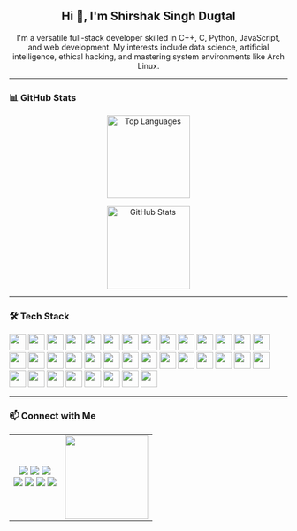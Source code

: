 <h2 align="center">Hi 👋, I'm Shirshak Singh Dugtal</h2>

<p align="center">
  I'm a versatile full-stack developer skilled in C++, C, Python, JavaScript, and web development. My interests include data science, artificial intelligence, ethical hacking, and mastering system environments like Arch Linux.
</p>

---

### 📊 GitHub Stats

<p align="center">
  <img src="https://github-readme-stats.vercel.app/api/top-langs/?username=Sdugtal&layout=compact&langs_count=8&theme=dracula&hide_border=false&exclude_repo=Sdugtal,snake,Sdugtal.github.io&hide=HTML" height="150" alt="Top Languages" />
</p>



<p align="center">
  <img src="https://github-readme-stats.vercel.app/api?username=Sdugtal&show_icons=true&count_private=true&theme=dracula&hide_border=false" height="150" alt="GitHub Stats" />
</p>

---

### 🛠️ Tech Stack

<div align="left">
  <img src="https://cdn.jsdelivr.net/gh/devicons/devicon/icons/javascript/javascript-original.svg" height="30" />
  <img src="https://cdn.jsdelivr.net/gh/devicons/devicon/icons/typescript/typescript-original.svg" height="30" />
  <img src="https://cdn.jsdelivr.net/gh/devicons/devicon/icons/react/react-original.svg" height="30" />
  <img src="https://cdn.jsdelivr.net/gh/devicons/devicon/icons/html5/html5-original.svg" height="30" />
  <img src="https://cdn.jsdelivr.net/gh/devicons/devicon/icons/css3/css3-original.svg" height="30" />
  <img src="https://cdn.jsdelivr.net/gh/devicons/devicon/icons/python/python-original.svg" height="30" />
  <img src="https://cdn.jsdelivr.net/gh/devicons/devicon/icons/csharp/csharp-original.svg" height="30" />
  <img src="https://cdn.jsdelivr.net/gh/devicons/devicon/icons/c/c-original.svg" height="30" />
  <img src="https://cdn.jsdelivr.net/gh/devicons/devicon/icons/cplusplus/cplusplus-original.svg" height="30" />
  <img src="https://cdn.jsdelivr.net/gh/devicons/devicon/icons/django/django-plain.svg" height="30" />
  <img src="https://cdn.jsdelivr.net/gh/devicons/devicon/icons/flask/flask-original.svg" height="30" />
  <img src="https://cdn.jsdelivr.net/gh/devicons/devicon/icons/git/git-original.svg" height="30" />
  <img src="https://cdn.jsdelivr.net/gh/devicons/devicon/icons/fastapi/fastapi-original.svg" height="30" />
  <img src="https://skillicons.dev/icons?i=github" height="30" />
  <img src="https://skillicons.dev/icons?i=java" height="30" />
  <img src="https://cdn.jsdelivr.net/gh/devicons/devicon/icons/jupyter/jupyter-original.svg" height="30" />
  <img src="https://cdn.jsdelivr.net/gh/devicons/devicon/icons/kaggle/kaggle-original.svg" height="30" />
  <img src="https://cdn.jsdelivr.net/gh/devicons/devicon/icons/linux/linux-original.svg" height="30" />
  <img src="https://cdn.jsdelivr.net/gh/devicons/devicon/icons/mongodb/mongodb-original.svg" height="30" />
  <img src="https://cdn.jsdelivr.net/gh/devicons/devicon/icons/mysql/mysql-original.svg" height="30" />
  <img src="https://cdn.jsdelivr.net/gh/devicons/devicon/icons/nextjs/nextjs-original.svg" height="30" />
  <img src="https://cdn.jsdelivr.net/gh/devicons/devicon/icons/nodejs/nodejs-original.svg" height="30" />
  <img src="https://cdn.jsdelivr.net/gh/devicons/devicon/icons/numpy/numpy-original.svg" height="30" />
  <img src="https://cdn.jsdelivr.net/gh/devicons/devicon/icons/pandas/pandas-original.svg" height="30" />
  <img src="https://skillicons.dev/icons?i=postgres" height="30" />
  <img src="https://skillicons.dev/icons?i=pycharm" height="30" />
  <img src="https://skillicons.dev/icons?i=selenium" height="30" />
  <img src="https://skillicons.dev/icons?i=threejs" height="30" />
  <img src="https://skillicons.dev/icons?i=ubuntu" height="30" />
  <img src="https://skillicons.dev/icons?i=vscode" height="30" />
  <img src="https://skillicons.dev/icons?i=vue" height="30" />
  <img src="https://skillicons.dev/icons?i=vite" height="30" />
  <img src="https://skillicons.dev/icons?i=raspberrypi" height="30" />
  <img src="https://skillicons.dev/icons?i=pytorch" height="30" />
  <img src="https://skillicons.dev/icons?i=docker" height="30" />
  <img src="https://skillicons.dev/icons?i=bash" height="30" />
</div>

---

### 📫 Connect with Me

<div align="center">
  <table>
    <tr>
      <td align="center" style="vertical-align: middle;">
        <a href="https://www.youtube.com/@KIRITOsd"><img src="https://img.shields.io/static/v1?message=YouTube&logo=youtube&label=&color=FF0000&logoColor=white&labelColor=&style=for-the-badge"/></a>
        <a href="https://www.instagram.com/shirshak_singh_dugtal"><img src="https://img.shields.io/static/v1?message=Instagram&logo=instagram&label=&color=E4405F&logoColor=white&labelColor=&style=for-the-badge"/></a>
        <a href="https://www.twitch.tv/ssdugtal"><img src="https://img.shields.io/static/v1?message=Twitch&logo=twitch&label=&color=9146FF&logoColor=white&labelColor=&style=for-the-badge"/></a><br>
        <a href="https://discord.com/users/739012369514102814"><img src="https://img.shields.io/static/v1?message=Discord&logo=discord&label=&color=7289DA&logoColor=white&labelColor=&style=for-the-badge"/></a>
        <a href="mailto:shirshakdugtal08@gmail.com"><img src="https://img.shields.io/static/v1?message=Gmail&logo=gmail&label=&color=D14836&logoColor=white&labelColor=&style=for-the-badge"/></a>
        <a href="https://www.linkedin.com/in/shirshak-dugtal-164b0b297/"><img src="https://img.shields.io/static/v1?message=LinkedIn&logo=linkedin&label=&color=0077B5&logoColor=white&labelColor=&style=for-the-badge"/></a>
        <a href="https://github.com/Sdugtal"><img src="https://img.shields.io/static/v1?message=GitHub&logo=github&label=&color=181717&logoColor=white&labelColor=&style=for-the-badge"/></a>
      </td>
      <td>
        <img src="https://user-images.githubusercontent.com/74038190/212750155-3ceddfbd-19d3-40a3-87af-8d329c8323c4.gif" height="150"/>
      </td>
    </tr>
  </table>
</div>

